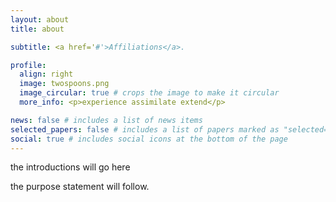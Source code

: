 ```yaml
---
layout: about
title: about

subtitle: <a href='#'>Affiliations</a>.

profile:
  align: right
  image: twospoons.png
  image_circular: true # crops the image to make it circular
  more_info: <p>experience assimilate extend</p>

news: false # includes a list of news items
selected_papers: false # includes a list of papers marked as "selected={true}"
social: true # includes social icons at the bottom of the page
---
```


the introductions will go here

the purpose statement will follow.
